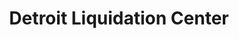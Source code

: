 ---
title: "Detroit Liquidation Center"
url: /detroit/detroit-liquidation-center/
shop: Haushaltsgeräte
---